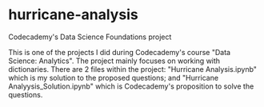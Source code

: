 # hurricane-analysis
Codecademy's Data Science Foundations project

This is one of the projects I did during Codecademy's course "Data Science: Analytics". The project mainly focuses on working with dictionaries. 
There are 2 files within the project: "Hurricane Analysis.ipynb" which is my solution to the proposed questions; and "Hurricane Analyysis_Solution.ipynb" which is Codecademy's proposition to solve the questions.
